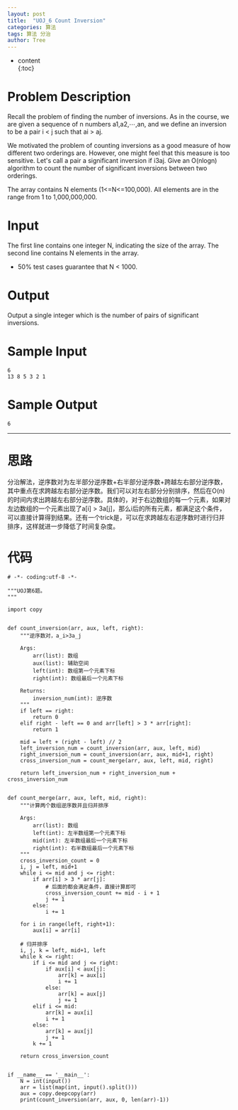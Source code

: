 ```yaml
---
layout: post                                                    
title:  "UOJ_6 Count Inversion"
categories: 算法
tags: 算法 分治
author: Tree
---
```


* content                                                       
{:toc}

# Problem Description
Recall the problem of finding the number of inversions. As in the course, we are given a sequence of n numbers a1,a2,⋯,an, and we define an inversion to be a pair i < j such that ai > aj.

We motivated the problem of counting inversions as a good measure of how different two orderings are. However, one might feel that this measure is too sensitive. Let's call a pair a significant inversion if i<jand ai>3aj. Give an O(nlogn) algorithm to count the number of significant inversions between two orderings.

The array contains N elements (1<=N<=100,000). All elements are in the range from 1 to 1,000,000,000.

# Input
The first line contains one integer N, indicating the size of the array. The second line contains N elements in the array. <br />

* 50% test cases guarantee that N < 1000.

# Output
Output a single integer which is the number of pairs of significant inversions.

# Sample Input
```
6
13 8 5 3 2 1
```

# Sample Output
```
6
```

---

# 思路
分治解法，逆序数对为左半部分逆序数+右半部分逆序数+跨越左右部分逆序数，其中重点在求跨越左右部分逆序数。我们可以对左右部分分别排序，然后在O(n)的时间内求出跨越左右部分逆序数。具体的，对于右边数组的每一个元素，如果对左边数组的一个元素出现了a[i] > 3a[j]，那么i后的所有元素，都满足这个条件，可以直接计算得到结果。还有一个trick是，可以在求跨越左右逆序数时进行归并排序，这样就进一步降低了时间复杂度。

# 代码
```
# -*- coding:utf-8 -*-

"""UOJ第6题。
"""

import copy


def count_inversion(arr, aux, left, right):
    """逆序数对，a_i>3a_j

    Args:
        arr(list): 数组
        aux(list): 辅助空间
        left(int): 数组第一个元素下标
        right(int): 数组最后一个元素下标

    Returns:
        inversion_num(int): 逆序数
    """
    if left == right:
        return 0
    elif right - left == 0 and arr[left] > 3 * arr[right]:
        return 1

    mid = left + (right - left) // 2
    left_inversion_num = count_inversion(arr, aux, left, mid)
    right_inversion_num = count_inversion(arr, aux, mid+1, right)
    cross_inversion_num = count_merge(arr, aux, left, mid, right)

    return left_inversion_num + right_inversion_num + cross_inversion_num


def count_merge(arr, aux, left, mid, right):
    """计算两个数组逆序数并且归并排序

    Args:
        arr(list): 数组
        left(int): 左半数组第一个元素下标
        mid(int): 左半数组最后一个元素下标
        right(int): 右半数组最后一个元素下标
    """
    cross_inversion_count = 0
    i, j = left, mid+1
    while i <= mid and j <= right:
        if arr[i] > 3 * arr[j]:
            # 后面的都会满足条件，直接计算即可
            cross_inversion_count += mid - i + 1
            j += 1
        else:
            i += 1

    for i in range(left, right+1):
        aux[i] = arr[i]

    # 归并排序
    i, j, k = left, mid+1, left
    while k <= right:
        if i <= mid and j <= right:
            if aux[i] < aux[j]:
                arr[k] = aux[i]
                i += 1
            else:
                arr[k] = aux[j]
                j += 1
        elif i <= mid:
            arr[k] = aux[i]
            i += 1
        else:
            arr[k] = aux[j]
            j += 1
        k += 1

    return cross_inversion_count


if __name__ == '__main__':
    N = int(input())
    arr = list(map(int, input().split()))
    aux = copy.deepcopy(arr)
    print(count_inversion(arr, aux, 0, len(arr)-1))

```
